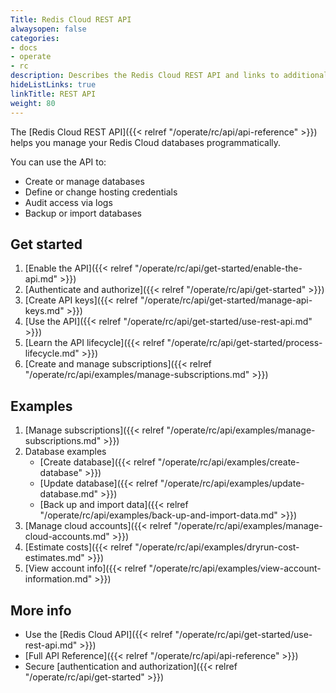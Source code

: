 ```yaml
---
Title: Redis Cloud REST API
alwaysopen: false
categories:
- docs
- operate
- rc
description: Describes the Redis Cloud REST API and links to additional info
hideListLinks: true
linkTitle: REST API
weight: 80
---
```


The [Redis Cloud REST API]({{< relref "/operate/rc/api/api-reference" >}}) helps you manage your Redis Cloud databases programmatically.

You can use the API to:
 
- Create or manage databases  
- Define or change hosting credentials    
- Audit access via logs  
- Backup or import databases  

## Get started

1. [Enable the API]({{< relref "/operate/rc/api/get-started/enable-the-api.md" >}})
1. [Authenticate and authorize]({{< relref "/operate/rc/api/get-started" >}})
1. [Create API keys]({{< relref "/operate/rc/api/get-started/manage-api-keys.md" >}})
1. [Use the API]({{< relref "/operate/rc/api/get-started/use-rest-api.md" >}})
1. [Learn the API lifecycle]({{< relref "/operate/rc/api/get-started/process-lifecycle.md" >}})
1. [Create and manage subscriptions]({{< relref "/operate/rc/api/examples/manage-subscriptions.md" >}})

## Examples

1. [Manage subscriptions]({{< relref "/operate/rc/api/examples/manage-subscriptions.md" >}})
1. Database examples
    - [Create database]({{< relref "/operate/rc/api/examples/create-database" >}})
    - [Update database]({{< relref "/operate/rc/api/examples/update-database.md" >}})
    - [Back up and import data]({{< relref "/operate/rc/api/examples/back-up-and-import-data.md" >}})
1. [Manage cloud accounts]({{< relref "/operate/rc/api/examples/manage-cloud-accounts.md" >}})
1. [Estimate costs]({{< relref "/operate/rc/api/examples/dryrun-cost-estimates.md" >}})
1. [View account info]({{< relref "/operate/rc/api/examples/view-account-information.md" >}})
    
## More info

- Use the [Redis Cloud API]({{< relref "/operate/rc/api/get-started/use-rest-api.md" >}})
- [Full API Reference]({{< relref "/operate/rc/api/api-reference" >}})
- Secure [authentication and authorization]({{< relref "/operate/rc/api/get-started" >}})
